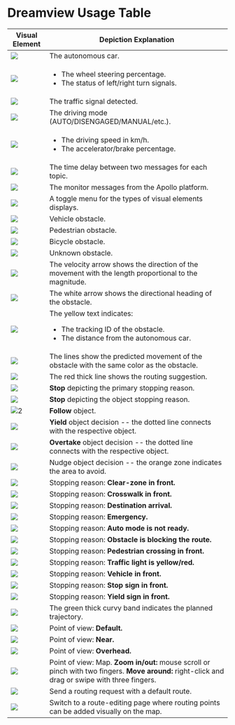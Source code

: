 # Dreamview Usage Table

 

| Visual Element                           | Depiction Explanation                    |
| ---------------------------------------- | ---------------------------------------- |
| ![](images/dreamview_usage_table/0clip_image002.png) | The autonomous car.                      |
| ![](images/dreamview_usage_table/0clip_image004.png) | <ul><li>The wheel steering percentage.</li> <li>The status of left/right turn signals.</li></ul> |
| ![](images/dreamview_usage_table/0clip_image003.png) | The traffic signal detected.             |
| ![](images/dreamview_usage_table/0clip_image005.png) | The driving mode (AUTO/DISENGAGED/MANUAL/etc.). |
| ![](images/dreamview_usage_table/0clip_image006.png) | <ul><li>The driving speed in km/h.</li> <li>The accelerator/brake percentage.</li></ul> |
| ![](images/dreamview_usage_table/0clip_image007.png) | The time delay between two messages for each topic. |
| ![](images/dreamview_usage_table/0clip_image009.png) | The monitor messages from the Apollo platform. |
| ![](images/dreamview_usage_table/0clip_image008.png) | A  toggle menu for the types of visual elements displays. |
| ![](images/dreamview_usage_table/0clip_image010.png) | Vehicle  obstacle.                       |
| ![](images/dreamview_usage_table/0clip_image012.png) | Pedestrian  obstacle.                    |
| ![](images/dreamview_usage_table/0clip_image014.png) | Bicycle  obstacle.                       |
| ![](images/dreamview_usage_table/0clip_image016.png) | Unknown  obstacle.                       |
| ![](images/dreamview_usage_table/0clip_image018.png) | The  velocity arrow shows the direction of the movement with the length  proportional to the magnitude. |
| ![](images/dreamview_usage_table/0clip_image020.png) | The  white arrow shows the directional heading of the obstacle. |
| ![](images/dreamview_usage_table/0clip_image022.png) | The  yellow text indicates: <ul><li>The tracking ID of the obstacle.</li><li>The distance from the autonomous car.</li></ul> |
| ![](images/dreamview_usage_table/0clip_image024.png) | The  lines show the predicted movement of the obstacle with the same color as the  obstacle. |
| ![](images/dreamview_usage_table/0clip_image026.png) | The  red thick line shows the routing suggestion. |
| ![](images/dreamview_usage_table/0clip_image028.png) | **Stop** depicting the primary stopping reason. |
| ![](images/dreamview_usage_table/0clip_image030.png) | **Stop** depicting the object stopping reason. |
| ![2](images/dreamview_usage_table/0clip_image032.png) | **Follow** object.                       |
| ![](images/dreamview_usage_table/0clip_image034.png) | **Yield** object decision -- the dotted line connects with the respective object. |
| ![](images/dreamview_usage_table/0clip_image036.png) | **Overtake** object decision -- the dotted line connects with the respective  object. |
| ![](images/dreamview_usage_table/0clip_image038.png) | Nudge  object decision -- the orange zone indicates the area to avoid. |
| ![](images/dreamview_usage_table/0clip_image040.png) | Stopping  reason: **Clear-zone in front.** |
| ![](images/dreamview_usage_table/0clip_image042.png) | Stopping  reason: **Crosswalk in front.** |
| ![](images/dreamview_usage_table/0clip_image044.png) | Stopping  reason: **Destination arrival.** |
| ![](images/dreamview_usage_table/0clip_image046.png) | Stopping  reason: **Emergency.**         |
| ![](images/dreamview_usage_table/0clip_image048.png) | Stopping  reason: **Auto mode is not ready.** |
| ![](images/dreamview_usage_table/0clip_image050.png) | Stopping  reason: **Obstacle is blocking the route.** |
| ![](images/dreamview_usage_table/0clip_image052.png) | Stopping  reason: **Pedestrian crossing in front.** |
| ![](images/dreamview_usage_table/0clip_image054.png) | Stopping  reason: **Traffic light is yellow/red.** |
| ![](images/dreamview_usage_table/0clip_image056.png) | Stopping  reason: **Vehicle in front.**  |
| ![](images/dreamview_usage_table/0clip_image058.png) | Stopping  reason: **Stop sign in front.** |
| ![](images/dreamview_usage_table/0clip_image060.png) | Stopping  reason: **Yield sign in front.** |
| ![](images/dreamview_usage_table/0clip_image062.png) | The  green thick curvy band indicates the planned trajectory. |
| ![](images/dreamview_usage_table/0clip_image064.png) | Point  of view: **Default.**             |
| ![](images/dreamview_usage_table/0clip_image066.png) | Point  of view: **Near.**                |
| ![](images/dreamview_usage_table/0clip_image068.png) | Point  of view: **Overhead.**            |
| ![](images/dreamview_usage_table/0clip_image070.png) | Point  of view: Map.  **Zoom in/out:** mouse scroll or pinch with two fingers.  **Move around:** right-click and drag or swipe with three fingers. |
| ![](images/dreamview_usage_table/0clip_image072.png) | Send a routing request with a default route. |
| ![](images/dreamview_usage_table/0clip_image074.png) | Switch to a route-editing page where routing points can be added visually on the map. |

 

 

 
